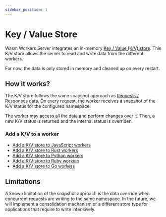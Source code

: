 ```yaml
---
sidebar_position: 1
---
```


# Key / Value Store

Wasm Workers Server integrates an in-memory [Key / Value (K/V) store](https://en.wikipedia.org/wiki/Key%E2%80%93value_database). This K/V store allows the server to read and write data from the different workers.

For now, the data is only stored in memory and cleaned up on every restart.

## How it works?

The K/V store follows the same snapshot approach as [Requests / Responses](../get-started/how-it-works.md#how-it-works) data. On every request, the worker receives a snapshot of the K/V status for the configured namespace.

The worker may access all the data and perform changes over it. Then, a new K/V status is returned and the internal status is overriden.

### Add a K/V to a worker

* [Add a K/V store to JavaScript workers](../languages/javascript.md#add-a-key--value-store)
* [Add a K/V store to Rust workers](../languages/rust.md#add-a-key--value-store)
* [Add a K/V store to Python workers](../languages/python.md#add-a-key--value-store)
* [Add a K/V store to Ruby workers](../languages/ruby.md#add-a-key--value-store)
* [Add a K/V store to Go workers](../languages/go.md#add-a-key--value-store)

## Limitations

A known limitation of the snapshot approach is the data override when concurrent requests are writing to the same namespace. In the future, we will implement a consolidation mechanism or a different store type for applications that require to write intensively.
